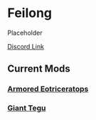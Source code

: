# Feilong

Placeholder

[Discord Link](https://discord.gg/vkugm46RCR)

## Current Mods

### [Armored Eotriceratops](./Path-of-Titans-EoTLC)
<!-- ### [Beaked Pachycephalosaurus](./Path-of-Titans-Armored-Beaked-Pachycephalosaurus) -->
### [Giant Tegu](./Path-of-Titans-Tegu)
